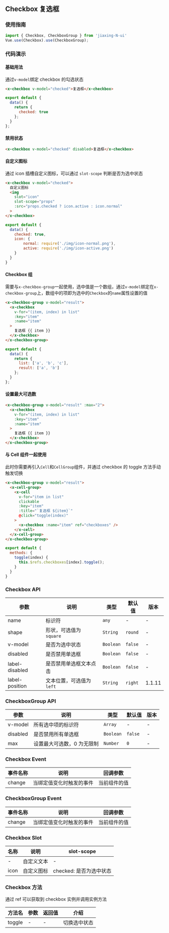 ## Checkbox 复选框

### 使用指南
``` javascript
import { Checkbox, CheckboxGroup } from 'jiaxing-N-ui'
Vue.use(Checkbox).use(CheckboxGroup);
```

### 代码演示

#### 基础用法
通过`v-model`绑定 checkbox 的勾选状态

```html
<x-checkbox v-model="checked">复选框</x-checkbox>
```

```javascript
export default {
  data() {
    return {
      checked: true
    };
  }
};
```

#### 禁用状态

```html
<x-checkbox v-model="checked" disabled>复选框</x-checkbox>
```

#### 自定义图标
通过 icon 插槽自定义图标，可以通过 `slot-scope` 判断是否为选中状态

```html
<x-checkbox v-model="checked">
  自定义图标
  <img
    slot="icon"
    slot-scope="props"
    :src="props.checked ? icon.active : icon.normal"
  >
</x-checkbox>
```

```js
export default {
  data() {
    checked: true,
    icon: {
        normal: require('./img/icon-normal.png'),
        active: require('./img/icon-active.png')
    }
  }
}
```

#### Checkbox 组

需要与`x-checkbox-group`一起使用，选中值是一个数组，通过`v-model`绑定在`x-checkbox-group`上，数组中的项即为选中的`Checkbox`的`name`属性设置的值

```html
<x-checkbox-group v-model="result">
  <x-checkbox
    v-for="(item, index) in list"
    :key="item"
    :name="item"
  >
    复选框 {{ item }}
  </x-checkbox>
</x-checkbox-group>
```

```javascript
export default {
  data() {
    return {
      list: ['a', 'b', 'c'],
      result: ['a', 'b']
    };
  }
};
```

#### 设置最大可选数

```html
<x-checkbox-group v-model="result" :max="2">
  <x-checkbox
    v-for="(item, index) in list"
    :key="item"
    :name="item"
  >
    复选框 {{ item }}
  </x-checkbox>
</x-checkbox-group>
```

#### 与 Cell 组件一起使用

此时你需要再引入`Cell`和`CellGroup`组件，并通过 checkbox 的 toggle 方法手动触发切换

```html
<x-checkbox-group v-model="result">
  <x-cell-group>
    <x-cell
      v-for="item in list"
      clickable
      :key="item"
      :title="`复选框 ${item}`"
      @click="toggle(index)"
    >
      <x-checkbox :name="item" ref="checkboxes" />
    </x-cell>
  </x-cell-group>
</x-checkbox-group>
```

```js
export default {
  methods: {
    toggle(index) {
      this.$refs.checkboxes[index].toggle();
    }
  }
}
```

### Checkbox API

| 参数 | 说明 | 类型 | 默认值 | 版本 |
|------|------|------|------|------|
| name | 标识符 | `any` | - | - |
| shape | 形状，可选值为 `square` | `String` | `round` | - |
| v-model | 是否为选中状态 | `Boolean` | `false` | - |
| disabled | 是否禁用单选框 | `Boolean` | `false` | - |
| label-disabled | 是否禁用单选框文本点击 | `Boolean` | `false` | - |
| label-position | 文本位置，可选值为 `left` | `String` | `right` | 1.1.11 |

### CheckboxGroup API

| 参数 | 说明 | 类型 | 默认值 | 版本 |
|------|------|------|------|------|
| v-model | 所有选中项的标识符 | `Array` | - | - |
| disabled | 是否禁用所有单选框 | `Boolean` | `false` | - |
| max | 设置最大可选数，0 为无限制 | `Number` | `0` | - |

### Checkbox Event

| 事件名称 | 说明 | 回调参数 |
|------|------|------|
| change | 当绑定值变化时触发的事件 | 当前组件的值 |

### CheckboxGroup Event

| 事件名称 | 说明 | 回调参数 |
|------|------|------|
| change | 当绑定值变化时触发的事件 | 当前组件的值 |

### Checkbox Slot

| 名称 | 说明 | slot-scope |
|------|------|------|
| - | 自定义文本 | - |
| icon | 自定义图标 | checked: 是否为选中状态 |

### Checkbox 方法

通过 ref 可以获取到 checkbox 实例并调用实例方法

| 方法名 | 参数 | 返回值 | 介绍 |
|------|------|------|------|
| toggle | - | - | 切换选中状态 |
